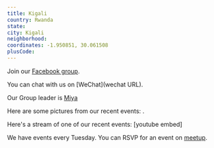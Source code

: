 ```yaml
---
title: Kigali
country: Rwanda
state: 
city: Kigali
neighborhood: 
coordinates: -1.950851, 30.061508
plusCode:
---
```

Join our [Facebook group](https://www.facebook.com/groups/free.code.camp.kigali).

You can chat with us on [WeChat](wechat URL).

Our Group leader is [Miya](freecodecamp.org/miya)

Here are some pictures from our recent events:
![]().

Here's a stream of one of our recent events:
[youtube embed]

We have events every Tuesday. You can RSVP for an event on [meetup](meetupurl).
